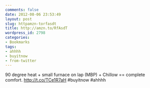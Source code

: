 ```yaml
---
comments: false
date: 2012-08-06 23:53:49
layout: post
slug: httpamzn-torfasdt
title: http://amzn.to/RfAsdT
wordpress_id: 2798
categories:
- Bookmarks
tags:
- ahhhh
- buyitnow
- from-twitter
---
```


90 degree heat + small furnace on lap (MBP) + Chillow == complete comfort. http://t.co/TCe1R7aH #buyitnow #ahhhh
